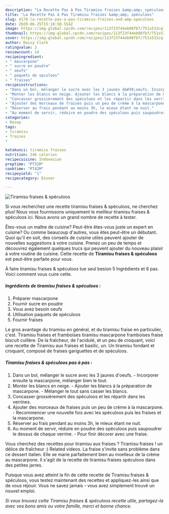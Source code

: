 ```yaml
---
description: "La Recette Pas à Pas Tiramisu fraises &amp;amp; spéculoos"
title: "La Recette Pas à Pas Tiramisu fraises &amp;amp; spéculoos"
slug: 4178-la-recette-pas-a-pas-tiramisu-fraises-and-amp-speculoos
date: 2020-06-25T15:18:50.554Z
image: https://img-global.cpcdn.com/recipes/113f23f44eb08fbf/751x532cq70/tiramisu-fraises-speculoos-photo-principale-de-la-recette.jpg
thumbnail: https://img-global.cpcdn.com/recipes/113f23f44eb08fbf/751x532cq70/tiramisu-fraises-speculoos-photo-principale-de-la-recette.jpg
cover: https://img-global.cpcdn.com/recipes/113f23f44eb08fbf/751x532cq70/tiramisu-fraises-speculoos-photo-principale-de-la-recette.jpg
author: Daisy Clark
ratingvalue: 3
reviewcount: 14
recipeingredient:
- " mascarpone"
- " sucre en poudre"
- " oeufs"
- " paquets de spculoos"
- " fraises"
recipeinstructions:
- "Dans un bol, mélanger le sucre avec les 3 jaunes d&#39;oeufs. Incorporer ensuite la mascarpone, mélanger bien le tout."
- "Monter les blancs en neige. Ajouter les blancs à la préparation de mascarpone. Mélanger le tout sans casser les blancs."
- "Concasser grossièrement des spéculoos et les répartir dans les verrines."
- "Ajouter des morceaux de fraises puis un peu de crème à la mascarpone. Recommencer une nouvelle fois avec les spéculoos puis les fraises et la mascarpone."
- "Réserver au frais pendant au moins 3h, le mieux étant ne nuit."
- "Au moment de servir, réduire en poudre des spéculoos puis saupoudrer le dessus de chaque verrine. Pour finir décorer avec une fraise."
categories:
- Resep
tags:
- tiramisu
- fraises
- 

katakunci: tiramisu fraises  
nutrition: 246 calories
recipecuisine: Indonesian
preptime: "PT31M"
cooktime: "PT42M"
recipeyield: "1"
recipecategory: Dinner

---
```



![Tiramisu fraises &amp; spéculoos](https://img-global.cpcdn.com/recipes/113f23f44eb08fbf/751x532cq70/tiramisu-fraises-speculoos-photo-principale-de-la-recette.jpg)

Si vous recherchez une recette tiramisu fraises &amp; spéculoos, ne cherchez plus! Nous vous fournissons uniquement le meilleur tiramisu fraises &amp; spéculoos ici. Nous avons un grand nombre de recette à tester.

Êtes-vous un maître de cuisine? Peut-être êtes-vous juste un expert en cuisine? Ou comme beaucoup d'autres, vous êtes peut-être un débutant. Quoi qu'il en soit, des conseils de cuisine utiles peuvent ajouter de nouvelles suggestions à votre cuisine. Prenez un peu de temps et découvrez également quelques trucs qui peuvent ajouter du nouveau plaisir à votre routine de cuisine. Cette recette de <strong> Tiramisu fraises &amp; spéculoos </strong> est peut-être parfaite pour vous.

<!--inarticleads1-->

À faire tiramisu fraises &amp; spéculoos tue seul besion 5 Ingrédients et 6 pas. Voici comment vous cuire cette.

##### Ingrédients de tiramisu fraises &amp; spéculoos :

1. Préparer  mascarpone
1. Fournir  sucre en poudre
1. Vous avez besoin  oeufs
1. Utilisation  paquets de spéculoos
1. Fournir  fraises


Le gros avantage du tiramisu en général, et du tiramisu fraise en particulier, c&#39;est. Tiramisu fraises et framboises tiramisu mascarpone framboises fraise biscuit cuillère. De la fraîcheur, de l&#39;acidulé, et un peu de croquant, voici une recette de Tiramisu aux fraises et basilic, un. Un tiramisu fondant et croquant, composé de fraises gariguettes et de spéculoos. 

<!--inarticleads2-->

##### Tiramisu fraises &amp; spéculoos pas à pas :

1. Dans un bol, mélanger le sucre avec les 3 jaunes d&#39;oeufs. - Incorporer ensuite la mascarpone, mélanger bien le tout.
1. Monter les blancs en neige. - Ajouter les blancs à la préparation de mascarpone. - Mélanger le tout sans casser les blancs.
1. Concasser grossièrement des spéculoos et les répartir dans les verrines.
1. Ajouter des morceaux de fraises puis un peu de crème à la mascarpone. - Recommencer une nouvelle fois avec les spéculoos puis les fraises et la mascarpone.
1. Réserver au frais pendant au moins 3h, le mieux étant ne nuit.
1. Au moment de servir, réduire en poudre des spéculoos puis saupoudrer le dessus de chaque verrine. - Pour finir décorer avec une fraise.


Vous cherchez des recettes pour tiramisu aux fraises ? Tiramisu fraises ! un délice de fraîcheur :) Related videos. La fraise s&#39;invite sans problème dans ce dessert italien. Elle se marie parfaitement bien au moelleux de la crème au mascarpone. Il s&#39;agit de la recette de tiramisu fraises spéculoos dans des petites jarres. 

<!--inarticleads1-->

<p>
Puisque vous avez atteint la fin de cette recette de Tiramisu fraises &amp; spéculoos, vous testez maintenant des recettes et appliquez-les ainsi que de vous réjouir. Vous ne savez jamais - vous avez simplement trouvé un nouvel emploi.
</p>

<p>
<i>Si vous trouvez cette Tiramisu fraises &amp; spéculoos recette utile, partagez-la avec vos bons amis ou votre famille, merci et bonne chance.</i>
</p>
